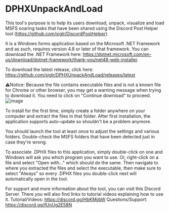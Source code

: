 # DPHXUnpackAndLoad
This tool's purpose is to help its users download, unpack, visualize and load MSFS soaring tasks that have been shared using the Discord Post Helper tool (https://github.com/siglr/DiscordPostHelper).

It is a Windows forms application based on the Microsoft .NET Framework and as such, requires version 4.8 or later of that framework. You can download the .NET Framework here: https://dotnet.microsoft.com/en-us/download/dotnet-framework/thank-you/net48-web-installer.

To download the latest release, click here: https://github.com/siglr/DPHXUnpackAndLoad/releases/latest

⚠️Notice: Because the file contains executable files and is not a known file for Chrome or other browser, you may get a warning message when trying to download it. You need to click on "Continue download" to proceed.
![image](https://github.com/siglr/DPHXUnpackAndLoad/assets/49131205/a042689f-01a9-43e0-8a09-ca8b51bd538a)

To install for the first time, simply create a folder anywhere on your computer and extract the files in that folder. After first installation, the application supports auto-update so shouldn't be a problem anymore.

You should launch the tool at least once to adjust the settings and various folders. Double-check the MSFS folders that have been detected just in case they're wrong.

To associate .DPHX files to this application, simply double-click on one and Windows will ask you which program you want to use. Or, right-click on a file and select "Open with..." which should do the same. Then navigate to where you extracted the files and select the executable, then make sure to select "Always" so every .DPHX files you double-click next will automatically open in the tool.

For support and more information about the tool, you can visit this Discord Server. There you will also find links to tutorial videos explaining how to use it.
Tutorial/Videos: https://discord.gg/HbKMjjbW Questions/Support: https://discord.gg/fUnUg2E58N
